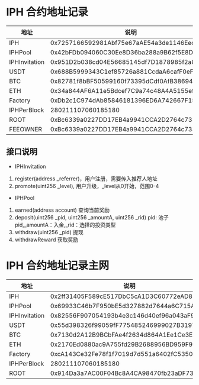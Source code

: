 # IPH 合约地址记录

| 地址 | 说明 |
|-----|-------|
| IPH | 0x7257166592981Abf75e67aAE54a3de1146Eec0b8 |
| IPHPool | 0x42bFDb094060C30Ee8D36ba288a9B62f5E8D734C |
| IPHInvitation | 0x951D2b038cd04E56685145df7D1878985f2a8d76 |
| USDT | 0x688B5999343C1ef85726a881CcdaA6cafF0eFb77 |
| BTC | 0x82781f8bBF50599160f73395dCdf0AfB38694300 |
| ETH | 0x34a844AF6A11e5Bdcef7C9a74c48A4A5155efe7D |
| Factory | 0xDb2c1C974dAb85846181396ED6A742667F15AF26 |
| IPHPerBlock | 280211107060185180 |
| ROOT | 0xBc6339a0227DD17EB4a9941CCA2D2764c73310d8 |
| FEEOWNER | 0xBc6339a0227DD17EB4a9941CCA2D2764c73310d8 |



## 接口说明
* IPHInvitation

1. register(address _referrer)，用户注册，需要传入推荐人地址 
2. promote(uint256 _level), 用户升级，_level从0开始，范围0-4


* IPHPool

1. earned(address account) 查询当前奖励
2. deposit(uint256 _pid, uint256 _amountA, uint256 _rid) pid: 池子pid,_amountA：入金,_rid：选择的投资类型
3. withdraw(uint256 _pid) 提现
4. withdrawReward 获取奖励


# IPH 合约地址记录主网

| 地址 | 说明 |
|-----|-------|
| IPH | 0x2ff31405F589cE517DbC5cA1D3C60772eAD8d05e |
| IPHPool | 0x69933C46b7F950bE5d327882d7644a6C715Af4f0 |
| IPHInvitation | 0x82556F907054193b4e3c146d40ef96a043aF982b |
| USDT | 0x55d398326f99059fF775485246999027B3197955 |
| BTC | 0x7130d2A12B9BCbFAe4f2634d864A1Ee1Ce3Ead9c |
| ETH | 0x2170Ed0880ac9A755fd29B2688956BD959F933F8 |
| Factory | 0xcA143Ce32Fe78f1f7019d7d551a6402fC5350c73 |
| IPHPerBlock | 280211107060185180 |
| ROOT | 0x914Da3a7AC00F04Bc8A4CA98470fb23aDF73d70b |
